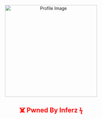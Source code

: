 <div align="center">
  <img src="https://media.discordapp.net/attachments/1421976148329627689/1423876455422754847/Screenshot_2025-05-26_035601-1.png?ex=68e1e7c9&is=68e09649&hm=0ecd95d97a09b1df244d8d5f5782934bebabaf34b0df729fb0709cfe234fd917&=&width=743&height=423" alt="Profile Image" width="300"/>

  <h2 style="color:red;">☠️ Pwned By Inferz ϟ</h2>
</div>
